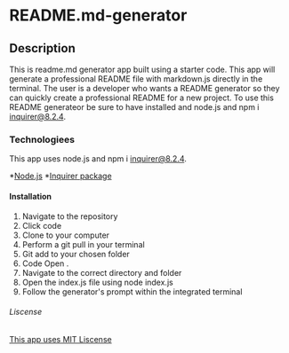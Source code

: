 # README.md-generator 

## Description
This is readme.md generator app built using a starter code. This app will generate a professional README file with markdown.js directly in the terminal. The user is a developer who wants a README generator so they can quickly create a professional README for a new project. To use this README generateor be sure to have installed and node.js and npm i inquirer@8.2.4.

### Technologiees 
This app uses node.js and npm i inquirer@8.2.4.

*[Node.js](https://nodejs.org/en)
*[Inquirer package](https://www.npmjs.com/package/inquirer/v/8.2.4)

#### Installation 
1. Navigate to the repository
2. Click code
3. Clone to your computer
4. Perform a git pull in your terminal
5. Git add to your chosen folder
6. Code Open .
7. Navigate to the correct directory and folder
8. Open the index.js file using node index.js
9. Follow the generator's prompt within the integrated terminal 

###### Liscense 

[This app uses MIT Liscense](https://opensource.org/license/mit/)